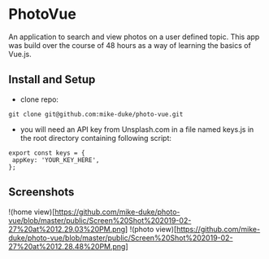 # PhotoVue
An application to search and view photos on a user defined topic. This app was build over the course of 48 hours as a way of learning the basics of Vue.js.

## Install and Setup
 - clone repo:
 ```
 git clone git@github.com:mike-duke/photo-vue.git
 ```
 - you will need an API key from Unsplash.com in a file named keys.js in the root directory containing following script: 
 ```
 export const keys = {
  appKey: 'YOUR_KEY_HERE',
};
``` 

## Screenshots

!(home view)[https://github.com/mike-duke/photo-vue/blob/master/public/Screen%20Shot%202019-02-27%20at%2012.29.03%20PM.png]
!(photo view)[https://github.com/mike-duke/photo-vue/blob/master/public/Screen%20Shot%202019-02-27%20at%2012.28.48%20PM.png]
